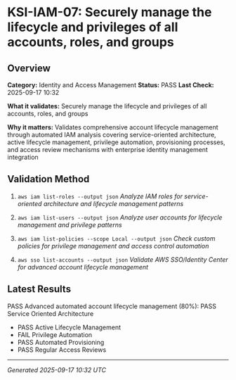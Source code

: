 # KSI-IAM-07: Securely manage the lifecycle and privileges of all accounts, roles, and groups

## Overview

**Category:** Identity and Access Management
**Status:** PASS
**Last Check:** 2025-09-17 10:32

**What it validates:** Securely manage the lifecycle and privileges of all accounts, roles, and groups

**Why it matters:** Validates comprehensive account lifecycle management through automated IAM analysis covering service-oriented architecture, active lifecycle management, privilege automation, provisioning processes, and access review mechanisms with enterprise identity management integration

## Validation Method

1. `aws iam list-roles --output json`
   *Analyze IAM roles for service-oriented architecture and lifecycle management patterns*

2. `aws iam list-users --output json`
   *Analyze user accounts for lifecycle management and privilege patterns*

3. `aws iam list-policies --scope Local --output json`
   *Check custom policies for privilege management and access control automation*

4. `aws sso list-accounts --output json`
   *Validate AWS SSO/Identity Center for advanced account lifecycle management*

## Latest Results

PASS Advanced automated account lifecycle management (80%): PASS Service Oriented Architecture
- PASS Active Lifecycle Management
- FAIL Privilege Automation
- PASS Automated Provisioning
- PASS Regular Access Reviews

---
*Generated 2025-09-17 10:32 UTC*
